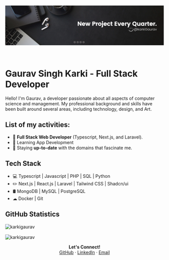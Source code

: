 ![Header](https://github.com/karkiGaurav/karkiGaurav/blob/main/gh_bg.png)

<div align="end">
     <a href="https://github.com/karkiGaurav/"><img src="https://github.githubassets.com/assets/GitHub-Mark-ea2971cee799.png" alt="" width="30"></a>
     <a href="https://www.linkedin.com/in/karkigaurav"><img src="https://raw.githubusercontent.com/rahuldkjain/github-profile-readme-generator/master/src/images/icons/Social/linked-in-alt.svg" alt="" width="30"></a>
</div>

# Gaurav Singh Karki - Full Stack Developer

Hello! I'm Gaurav, a developer passionate about all aspects of computer science and management. My professional background and skills have been built around several areas, including technology, design, and Art.

## List of my activities:

* 💼 **Full Stack Web Developer** (Typescript, Next.js, and Laravel).
* 🌱 Learning App Development
* 📰 Staying **up-to-date** with the domains that fascinate me.

## Tech Stack

* 💻 Typescript | Javascript  | PHP | SQL | Python
* ✏️ Next.js | React.js | Laravel | Tailwind CSS | Shadcn/ui 
* 🛢️ MongoDB | MySQL | PostgreSQL
* ☁ Docker | Git

## GitHub Statistics

<p><img align="center" src="https://github-readme-stats.vercel.app/api/top-langs?username=karkigaurav&show_icons=true&locale=en&layout=compact" alt="karkigaurav" /></p>

<p><img align="center" src="https://github-readme-streak-stats.herokuapp.com/?user=karkigaurav&" alt="karkigaurav" /></p>

<p align=center>
<b>Let's Connect!</b><br/>
<a href="https://github.com/karkiGaurav/">GitHub</a> · <a href="https://www.linkedin.com/in/karkigaurav">LinkedIn</a> · <a href="mailto:karkigauravsingh@gmail.com">Email</a>
</p>
